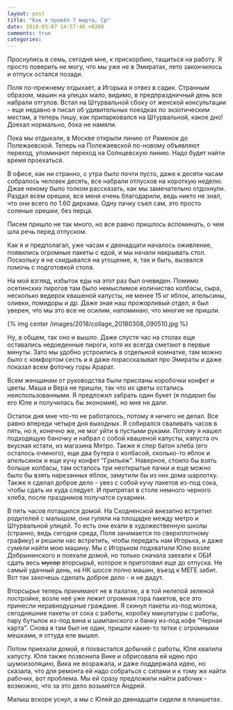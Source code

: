 ```yaml
---
layout: post
title: "Как я провёл 7 марта, Ср"
date: 2018-03-07 14:57:48 +0300
comments: true
categories: 
---
```

Проснулись в семь, сегодня мне, к прискорбию, тащиться на работу. Я просто поверить не могу, что мы уже не в Эмиратах, лето закончилось и отпуск остался позади.

Поля по-прежнему отдыхает, а Игорька я отвез в садик. Странным образом, машин на улицах мало, видимо, в предпраздничный день все набрали отгулов. Встал на Штурвальной сбоку от женской консультации - еще недавно я писал об удивительных поездках по экзотическим местам, а теперь пишу, как припарковался на Штурвальной, какое дно! Доехал нормально, бока не намяли.

Пока мы отдыхали, в Москве открыли линию от Раменок до Полежаевской. Теперь на Полежаевской по-новому объявляют переход, упоминают переход на Солнцевскую линию. Надо будет найти время проехаться.

В офисе, как ни странно, с утра было почти пусто, даже к десяти часам собралось человек десять, все набрали отпусков на короткую неделю. Джае некому было толком рассказать, как мы замечательно отдохнули. Раздал всем орешки, все меня очень благодарили, ведь никто не знал, что они всего по 1.60 дирхама. Одну пачку съел сам, это просто соленые орешки, без перца.

Писем пришло не так много, но все равно пришлось вспоминать, о чем шла речь перед отпуском.

Как я и предполагал, уже часам к двенадцати началось оживление, появились огромные пакеты с едой, и мы начали накрывать стол. Поскольку я не скидывался на угощение, я, так и быть, вызвался помочь с подготовкой стола. 

На мой взгляд, избыток еды на этот раз был очевиден. Помимо осетинских пирогов там было немыслимое количиство колбасы, сыра, несколько ведерок квашеной капусты, не менее 15 кг яблок, апельсины, оливки, помидоры и др. Даже зная наш прожорливый отдел, я был уверен, что мы это все не осилим, напоминаю, что многие не пришли.

{% img center /images/2018/collage_20180308_090510.jpg %}

Ну, в общем, так оно и вышло. Даже спустя час на столах еще оставались недоеденные пироги, хотя их всегда сметают в первые минуты. Зато мы удобно устроились в отдельной комнатке, там можно было с комфортом сесть и я даже порассказывал про Эмираты и даже показал всем фоточку горы Арарат.

Всем женщинам от руководства были присланы коробочки конфет и цветы. Маша и Вера не пришли, так что их цветы остались неиспользованными. Я предложил забрать один букет (я подарил бы его Юле и получилась бы экономия), но мне не дали.

Остаток дня мне что-то не работалось, потому я ничего не делал. Все равно впереди четыре дня выходных. Я собирался сваливать часов в пять, но я, конечно же, не мог уйти в пустыми руками. Потому я нашел подходящую баночку и набрал с собой квашеной капусты, капуста оч вкусная кстати, из магазина Метро. Также я спер батон хлеба (его осталось очмного), еще два бутера с колбасой, сколько-то яблок и апельсинок и еще кучу конфет "Грильяж". Наверное, стоило бы взять больше колбасы, там осталось три неоткрытые пачки и еще можно было бы взять нарезанных яблок, замутили бы из них дома шарлотку. Также я сделал доброе дело - увез с собой кучу пакетов из-под сока, чтобы сдать их куда следует. И припрятал в столе немного черного хлеба, после праздников получатся сухарики. 

В пять часов потащился домой. На Сходненской внезапно встретил родителей с малышом, они гуляли на площадке между метро и Штурвальной улицей. То есть они ехали в художественную школы (странно, ведь сегодня среда, Поля занимается по сверхплотному графику) и решили нас встретить, чтобы передать нам Игорька, и даже сумели найти мою машину. Мы с Игорьком подхватили Юлю возле Добрынинского и поехали домой, но только сначала заехали к ОБИ сдать весь ~~мусор~~ вторсырьё, которое я приготовил еще до отпуска. Не самый удачный день, на НК шоссе полно машин, въезд к МЕГЕ забит. Вот так захочешь сделать доброе дело - и не дадут. 

Вторсырье теперь принимают не в палатке, а в той нелепой зеленой постройке, возле неё уже лежит огромная гора пакетов, все это принесли неравнодушные граждане. Я скинул пакеты из-под молока, сегодняшние пакеты от сока с работы, коробку макулатуры с работы, пару бутылок из-под вина и шампанского и банку из-под кофе "Черная карта". Снова я там был не один, пришли какие-то тетки с огромными мешками, я оттуда еле вышел.

Потом приехали домой, я похвастался добычей с работы, Юля хвалила капусту. Юля также позвонила Вике и обрисовала ей идею про шумоизоляцию, Вика не возражала, и даже поддержала идею, но сказала, что для ремонта ей надо собраться с силами и к тому же найти рабочих, вот проблема. Мы ей сразу предложили найти рабочих - возможно, что за это дело возьмётся Андрей.

Малыш вскоре уснул, а мы с Юлей до двенадцати сидели в планшетах. 